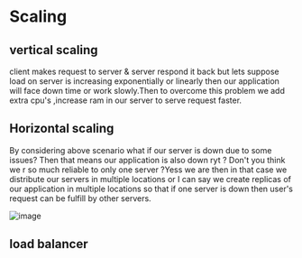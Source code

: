 # Scaling

## vertical scaling
client makes request to server & server respond it back but lets suppose load on server is increasing exponentially or linearly then our application will face down time or work slowly.Then to overcome this problem we add
extra cpu's ,increase ram in our server to serve request faster.

## Horizontal scaling
By considering above scenario what if our server is down due to some issues? Then that means our application is also down ryt ? Don't you think we r so much reliable to only one server ?Yess we are
then in that case we distribute our servers in multiple locations or I can say we create replicas of our application in multiple locations so that if one server is down then user's request can be fulfill by other servers.

![image](https://user-images.githubusercontent.com/71604396/230620668-4e96c4a8-4913-4b08-ad16-3dabeb8da176.png)

## load balancer
